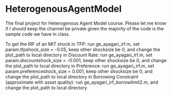 # HeterogenousAgentModel

The final project for Heterogenous Agent Model course. Please let me know if I should keep the channel be private given the majority of the code is the sample code we have in class. 

To get the IRF of an MIT shock
  in TFP: run ge_ayagari_irf.m, set param.tfpshock_size = -0.05, keep other shocksize be 0, and change the plot_path to local directory
  in Discount Rate: run ge_ayagari_irf.m, set param.discountshock_size = -0.001, keep other shocksize be 0, and change the plot_path to local directory
  in Preference: run ge_ayagari_irf.m, set param.preferenceshock_size = 0.001, keep other shocksize be 0, and change the plot_path to local directory
  in Borrowing Constraint (approximate with asset quality): run ge_ayagari_irf_borrowlimit2.m, and change the plot_path to local directory
